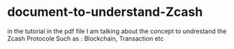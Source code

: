 # document-to-understand-Zcash
in the tutorial in the pdf file I am talking about the concept to undrestand the Zcash Protocole Such as : Blockchain, Transaction etc

